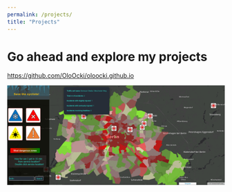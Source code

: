```yaml
---
permalink: /projects/
title: "Projects"
---
```


# Go ahead and explore my projects

https://github.com/OloOcki/oloocki.github.io

![enter image description here](/projects/images/saveTheCyclists.PNG)